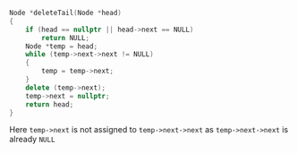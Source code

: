```cpp
Node *deleteTail(Node *head)
{
    if (head == nullptr || head->next == NULL)
        return NULL;
    Node *temp = head;
    while (temp->next->next != NULL)
    {
        temp = temp->next;
    }
    delete (temp->next);
    temp->next = nullptr;
    return head;
}
```
Here `temp->next` is not assigned to `temp->next->next` as `temp->next->next` is already `NULL`

